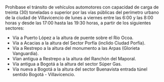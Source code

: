 Prohíbase el tránsito de vehículos automotores con capacidad de carga de treinta (30) toneladas o superior por las vías públicas del perímetro urbano de la ciudad de Villavicencio de lunes a viernes entre las 6:00 y las 8:00 horas y desde las 17:00 hasta las 19:30 horas, a partir de los siguientes sectores:

- Vía a Puerto López a la altura de puente sobre el Rio Ocoa.
- Vía a Acacias a la altura del Sector Porfía (inclido Ciudad Porfía).
- Vía a Restrepo a la altura del monumento a las Arpas (Glorieta Vanguardia).
- Vían antigua a Restrepo a la altura del Ranchón del Maporal.
- Vía antigua a Bogotá a la altura del sector Súper Gas.
- Vía nueva a Bogotá a la altura del sector Buenavista entrada túnel sentido Bogotá - Villavicencio.
